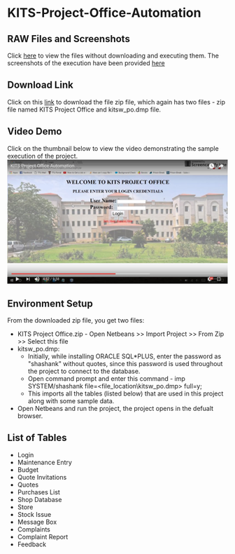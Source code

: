# KITS-Project-Office-Automation

## RAW Files and Screenshots

Click [here](https://github.com/shashankcheruku/KITS-Project-Office-Automation/tree/master/KITSW%20Project%20Office/web) to view the files without downloading and executing them. The screenshots of the execution have been provided [here](https://github.com/shashankcheruku/KITS-Project-Office-Automation/tree/master/Screenshots)

## Download Link
Click on this [link](https://drive.google.com/file/d/0B4qIdu7m7sgYN2oxMzhQclhOMDg/view?usp=sharing) to download the file zip file, which again has two files - zip file named KITS Project Office and kitsw_po.dmp file.

## Video Demo

Click on the thumbnail below to view the video demonstrating the sample execution of the project.
[![IMAGE ALT TEXT HERE](https://github.com/shashankcheruku/KITS-Project-Office-Automation/blob/master/Screenshots/0_Video%20Screenshot.jpg)](https://youtu.be/wIk0pgwrnn0)

## Environment Setup

From the downloaded zip file, you get two files:
- KITS Project Office.zip - Open Netbeans >> Import Project >> From Zip >> Select this file
- kitsw_po.dmp:
  -  Initially, while installing ORACLE SQL*PLUS, enter the password as "shashank" without quotes, since this password is used throughout the project to connect to the database.
  -  Open command prompt and enter this command - imp SYSTEM/shashank file=<file_location\kitsw_po.dmp> full=y;
  -  This imports all the tables (listed below) that are used in this project along with some sample data.
- Open Netbeans and run the project, the project opens in the defualt browser.

## List of Tables

- Login
- Maintenance Entry
- Budget
- Quote Invitations
- Quotes
- Purchases List
- Shop Database
- Store
- Stock Issue
- Message Box
- Complaints
- Complaint Report
- Feedback
